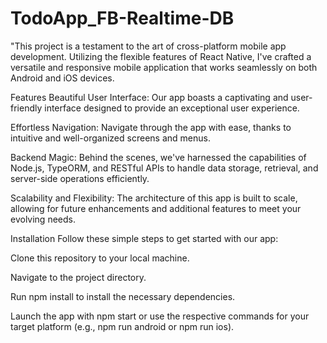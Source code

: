 # TodoApp_FB-Realtime-DB

"This project is a testament to the art of cross-platform mobile app development. Utilizing the flexible features of React Native, I've crafted a versatile and responsive mobile application that works seamlessly on both Android and iOS devices.

Features
Beautiful User Interface: Our app boasts a captivating and user-friendly interface designed to provide an exceptional user experience.

Effortless Navigation: Navigate through the app with ease, thanks to intuitive and well-organized screens and menus.

Backend Magic: Behind the scenes, we've harnessed the capabilities of Node.js, TypeORM, and RESTful APIs to handle data storage, retrieval, and server-side operations efficiently.

Scalability and Flexibility: The architecture of this app is built to scale, allowing for future enhancements and additional features to meet your evolving needs.

Installation
Follow these simple steps to get started with our app:

Clone this repository to your local machine.

Navigate to the project directory.

Run npm install to install the necessary dependencies.

Launch the app with npm start or use the respective commands for your target platform (e.g., npm run android or npm run ios).
